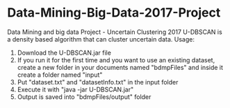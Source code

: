 # Data-Mining-Big-Data-2017-Project
Data Mining and big data Project - Uncertain Clustering 2017
U-DBSCAN is a density based algorithm that can cluster uncertain data.
Usage:
1) Download the U-DBSCAN.jar file
2) If you run it for the first time and you want to use an existing dataset, create a new folder in your documents named "bdmpFiles" and inside it create a folder named "input"
3) Put "dataset.txt" and "datasetInfo.txt" in the input folder
4) Execute it with "java -jar U-DBSCAN.jar"
5) Output is saved into "bdmpFiles/output" folder
